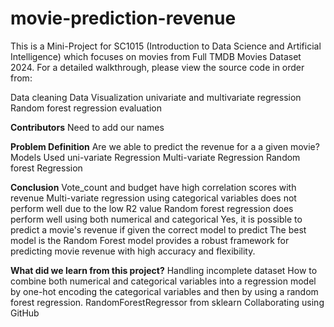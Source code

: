 # movie-prediction-revenue
This is a Mini-Project for SC1015 (Introduction to Data Science and Artificial Intelligence) which focuses on movies from Full TMDB Movies Dataset 2024. For a detailed walkthrough, please view the source code in order from:

Data cleaning
Data Visualization
univariate and multivariate regression
Random forest regression
evaluation

**Contributors**
Need to add our names

**Problem Definition**
Are we able to predict the revenue for a a given movie?
Models Used
uni-variate Regression
Multi-variate Regression
Random forest Regression

**Conclusion**
Vote_count and budget have high correlation scores with revenue
Multi-variate regression using categorical variables does not perform well due to the low R2 value 
Random forest regression does perform well using both numerical and categorical 
Yes, it is possible to predict a movie's revenue if given the correct model to predict
The best model is the Random Forest model provides a robust framework for predicting movie revenue with high accuracy and flexibility.

**What did we learn from this project?**
Handling incomplete dataset 
How to combine both numerical and categorical variables into a regression model by one-hot encoding the categorical variables and then by using a random forest regression.
RandomForestRegressor from sklearn
Collaborating using GitHub
